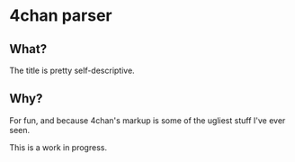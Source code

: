 # 4chan parser

## What?
The title is pretty self-descriptive.

## Why?
For fun, and because 4chan's markup is some of the ugliest stuff I've ever seen.

This is a work in progress.
